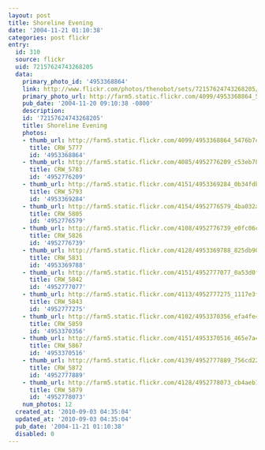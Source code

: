 ```yaml
---
layout: post
title: Shoreline Evening
date: '2004-11-21 01:10:38'
categories: post flickr
entry:
  id: 310
  source: flickr
  uid: 72157624743268205
  data:
    primary_photo_id: '4953368864'
    link: http://www.flickr.com/photos/thenobot/sets/72157624743268205/
    primary_photo_url: http://farm5.static.flickr.com/4099/4953368864_5476b7c507_m.jpg
    pub_date: '2004-11-20 09:10:38 -0800'
    description: 
    id: '72157624743268205'
    title: Shoreline Evening
    photos:
    - thumb_url: http://farm5.static.flickr.com/4099/4953368864_5476b7c507_s.jpg
      title: CRW_5777
      id: '4953368864'
    - thumb_url: http://farm5.static.flickr.com/4085/4952776209_c53eb78d4d_s.jpg
      title: CRW_5783
      id: '4952776209'
    - thumb_url: http://farm5.static.flickr.com/4151/4953369284_0b34fdbbcf_s.jpg
      title: CRW_5793
      id: '4953369284'
    - thumb_url: http://farm5.static.flickr.com/4154/4952776579_4ba032ab64_s.jpg
      title: CRW_5805
      id: '4952776579'
    - thumb_url: http://farm5.static.flickr.com/4108/4952776739_e0fc06c84b_s.jpg
      title: CRW_5826
      id: '4952776739'
    - thumb_url: http://farm5.static.flickr.com/4128/4953369788_825db90e20_s.jpg
      title: CRW_5831
      id: '4953369788'
    - thumb_url: http://farm5.static.flickr.com/4151/4952777077_0a53d0fd54_s.jpg
      title: CRW_5842
      id: '4952777077'
    - thumb_url: http://farm5.static.flickr.com/4113/4952777275_1117e3fe39_s.jpg
      title: CRW_5843
      id: '4952777275'
    - thumb_url: http://farm5.static.flickr.com/4102/4953370356_efa4fe4403_s.jpg
      title: CRW_5859
      id: '4953370356'
    - thumb_url: http://farm5.static.flickr.com/4151/4953370516_465e7a4a56_s.jpg
      title: CRW_5867
      id: '4953370516'
    - thumb_url: http://farm5.static.flickr.com/4139/4952777889_756cd225f5_s.jpg
      title: CRW_5872
      id: '4952777889'
    - thumb_url: http://farm5.static.flickr.com/4128/4952778073_cb4aeb10f4_s.jpg
      title: CRW_5879
      id: '4952778073'
    num_photos: 12
  created_at: '2010-09-03 04:35:04'
  updated_at: '2010-09-03 04:35:04'
  pub_date: '2004-11-21 01:10:38'
  disabled: 0
---
```


